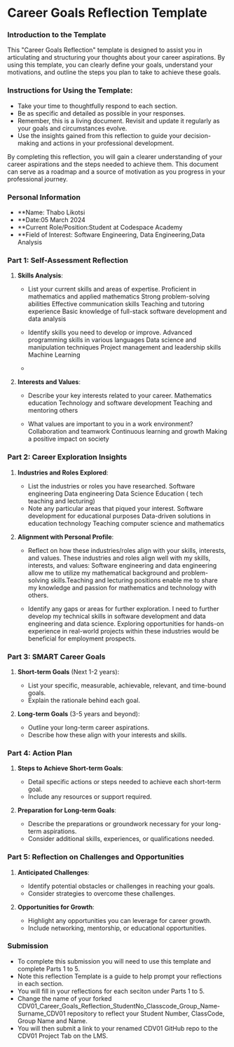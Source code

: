 
# Career Goals Reflection Template

### Introduction to the Template

This "Career Goals Reflection" template is designed to assist you in articulating and structuring your thoughts about your career aspirations. By using this template, you can clearly define your goals, understand your motivations, and outline the steps you plan to take to achieve these goals.

### Instructions for Using the Template:

- Take your time to thoughtfully respond to each section.
- Be as specific and detailed as possible in your responses.
- Remember, this is a living document. Revisit and update it regularly as your goals and circumstances evolve.
- Use the insights gained from this reflection to guide your decision-making and actions in your professional development.

By completing this reflection, you will gain a clearer understanding of your career aspirations and the steps needed to achieve them. This document can serve as a roadmap and a source of motivation as you progress in your professional journey.

### Personal Information

- **Name: Thabo Likotsi
- **Date:05 March 2024
- **Current Role/Position:Student at Codespace Academy
- **Field of Interest: Software Engineering, Data Engineering,Data Analysis

### Part 1: Self-Assessment Reflection

1. **Skills Analysis**:
    
    - List your current skills and areas of expertise.
      Proficient in mathematics and applied mathematics
       Strong problem-solving abilities
        Effective communication skills
         Teaching and tutoring experience
         Basic knowledge of full-stack software development and data analysis

     - Identify skills you need to develop or improve.
  Advanced programming skills in various languages
   Data science and manipulation techniques
    Project management and leadership skills
    Machine Learning
     - 
3. **Interests and Values**:
    
    - Describe your key interests related to your career.
    Mathematics education
    Technology and software development
     Teaching and mentoring others
      
    - What values are important to you in a work environment?
         Collaboration and teamwork
          Continuous learning and growth
         Making a positive impact on society

### Part 2: Career Exploration Insights

1. **Industries and Roles Explored**:
    
    - List the industries or roles you have researched.
       Software engineering
       Data engineering
        Data Science
       Education ( tech teaching and lecturing)
    - Note any particular areas that piqued your interest.
      Software development for educational purposes
      Data-driven solutions in education technology
      Teaching computer science and mathematics
2. **Alignment with Personal Profile**:
     
    - Reflect on how these industries/roles align with your skills, interests, and values.
These industries and roles align well with my skills, interests, and values:
Software engineering and data engineering allow me to utilize my mathematical background and problem-solving skills.Teaching and lecturing positions enable me to share my knowledge and passion for mathematics and technology with others.

    - Identify any gaps or areas for further exploration.
 I need to further develop my technical skills in software development and data engineering and data science.
Exploring opportunities for hands-on experience in real-world projects within these industries would be beneficial for employment prospects.

### Part 3: SMART Career Goals

1. **Short-term Goals** (Next 1-2 years):
    
    - List your specific, measurable, achievable, relevant, and time-bound goals.
    - Explain the rationale behind each goal.
2. **Long-term Goals** (3-5 years and beyond):
    
    - Outline your long-term career aspirations.
    - Describe how these align with your interests and skills.

### Part 4: Action Plan

1. **Steps to Achieve Short-term Goals**:
    
    - Detail specific actions or steps needed to achieve each short-term goal.
    - Include any resources or support required.
2. **Preparation for Long-term Goals**:
    
    - Describe the preparations or groundwork necessary for your long-term aspirations.
    - Consider additional skills, experiences, or qualifications needed.

### Part 5: Reflection on Challenges and Opportunities

1. **Anticipated Challenges**:
    
    - Identify potential obstacles or challenges in reaching your goals.
    - Consider strategies to overcome these challenges.
2. **Opportunities for Growth**:
    
    - Highlight any opportunities you can leverage for career growth.
    - Include networking, mentorship, or educational opportunities.

### Submission

- To complete this submission you will need to use this template and complete Parts 1 to 5.
- Note this reflection Template is a guide to help prompt your reflections in each section.
- You will fill in your reflections for each seciton under Parts 1 to 5.
- Change the name of your forked CDV01_Career_Goals_Reflection_StudentNo_Classcode_Group_Name-Surname_CDV01 repository to reflect your Student Number, ClassCode, Group Name and Name.
- You will then submit a link to your renamed CDV01 GitHub repo to the CDV01 Project Tab on the LMS.



